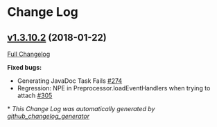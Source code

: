 # Change Log

## [v1.3.10.2](https://github.com/btraceio/btrace/tree/v1.3.10.2) (2018-01-22)
[Full Changelog](https://github.com/btraceio/btrace/compare/v1.3.10.1...v1.3.10.2)

**Fixed bugs:**

- Generating JavaDoc Task Fails [\#274](https://github.com/btraceio/btrace/issues/274)
- Regression: NPE in Preprocessor.loadEventHandlers when trying to attach [\#305](https://github.com/btraceio/btrace/issues/305)

\* *This Change Log was automatically generated by [github_changelog_generator](https://github.com/skywinder/Github-Changelog-Generator)*

